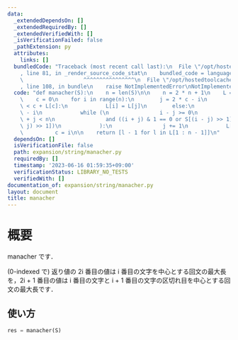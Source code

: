 ```yaml
---
data:
  _extendedDependsOn: []
  _extendedRequiredBy: []
  _extendedVerifiedWith: []
  _isVerificationFailed: false
  _pathExtension: py
  attributes:
    links: []
  bundledCode: "Traceback (most recent call last):\n  File \"/opt/hostedtoolcache/Python/3.11.4/x64/lib/python3.11/site-packages/onlinejudge_verify/documentation/build.py\"\
    , line 81, in _render_source_code_stat\n    bundled_code = language.bundle(\n\
    \                   ^^^^^^^^^^^^^^^^\n  File \"/opt/hostedtoolcache/Python/3.11.4/x64/lib/python3.11/site-packages/onlinejudge_verify/languages/python.py\"\
    , line 108, in bundle\n    raise NotImplementedError\nNotImplementedError\n"
  code: "def manacher(S):\n    n = len(S)\n\n    n = 2 * n + 1\n    L = [0] * n\n\n\
    \    c = 0\n    for i in range(n):\n        j = 2 * c - i\n        if i + L[j]\
    \ < c + L[c]:\n            L[i] = L[j]\n        else:\n            j = c + L[c]\
    \ - i\n            while (\n                i - j >= 0\n                and i\
    \ + j < n\n                and ((i + j) & 1 == 0 or S[(i - j) >> 1] == S[(i +\
    \ j) >> 1])\n            ):\n                j += 1\n            L[i] = j\n  \
    \          c = i\n\n    return [l - 1 for l in L[1 : n - 1]]\n"
  dependsOn: []
  isVerificationFile: false
  path: expansion/string/manacher.py
  requiredBy: []
  timestamp: '2023-06-16 01:59:35+09:00'
  verificationStatus: LIBRARY_NO_TESTS
  verifiedWith: []
documentation_of: expansion/string/manacher.py
layout: document
title: manacher
---
```


# 概要
manacher です．

(0-indexed で) 返り値の 2i 番目の値は i 番目の文字を中心とする回文の最大長を，2i + 1 番目の値は i 番目の文字と i + 1 番目の文字の区切れ目を中心とする回文の最大長です．

## 使い方

```python
res = manacher(S)
```
